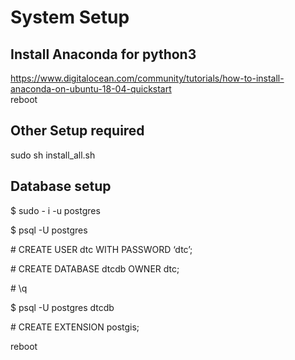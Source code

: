 # System Setup
## Install Anaconda for python3
https://www.digitalocean.com/community/tutorials/how-to-install-anaconda-on-ubuntu-18-04-quickstart<br /> 
reboot
## Other Setup required
sudo sh install_all.sh
## Database setup
$ sudo - i -u postgres <br /> 

$ psql -U postgres<br /> 

\# CREATE USER dtc WITH PASSWORD ‘dtc’;<br /> 

\# CREATE DATABASE dtcdb OWNER dtc;<br /> 

\# \q<br /> 

$ psql -U postgres dtcdb<br /> 

\# CREATE EXTENSION postgis;<br /> 


reboot<br /> 
